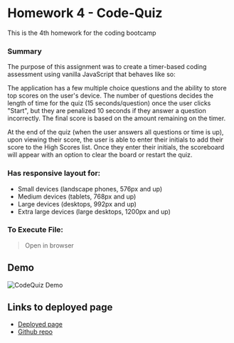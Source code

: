 # Homework 4 - Code-Quiz

This is the 4th homework for the coding bootcamp

### Summary

The purpose of this assignment was to create a timer-based coding assessment using vanilla JavaScript that behaves like so:

The application has a few multiple choice questions and the ability to store top scores on the user's device. The number of questions decides the length of time for the quiz (15 seconds/question) once the user clicks "Start", but they are penalized 10 seconds if they answer a question incorrectly. The final score is based on the amount remaining on the timer.

At the end of the quiz (when the user answers all questions or time is up), upon viewing their score, the user is able to enter their initials to add their score to the High Scores list. Once they enter their initials, the scoreboard will appear with an option to clear the board or restart the quiz.

### Has responsive layout for: 
* Small devices (landscape phones, 576px and up)
* Medium devices (tablets, 768px and up)
* Large devices (desktops, 992px and up)
* Extra large devices (large desktops, 1200px and up)

### To Execute File:
> Open in browser


## Demo
![CodeQuiz Demo](CodeQuiz.gif)

## Links to deployed page
* [Deployed page](https://anirbantalukder.github.io/homework_4/)
* [Github repo](https://github.com/AnirbanTalukder/homework_4)
